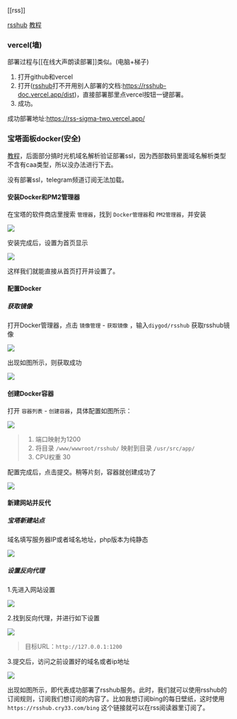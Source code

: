 [[rss]]

[rsshub](https://docs.rsshub.app/)
[教程](https://b23.tv/N4gvzXL)

### vercel(墙)
部署过程与[[在线大声朗读部署]]类似。(电脑+梯子)
1. 打开github和vercel
2. 打开([rsshub](https://docs.rsshub.app/)打不开用别人部署的文档:https://rsshub-doc.vercel.app/dist)，直接部署那里点vercel按钮一键部署。
3. 成功。

成功部署地址:https://rss-sigma-two.vercel.app/

### 宝塔面板docker(安全)
[教程](https://cry33.com/archives/489.html)，后面部分搞时光机域名解析验证部署ssl，因为西部数码里面域名解析类型不含有caa类型，所以没办法进行下去。

没有部署ssl，telegram频道订阅无法加载。
#### 安装Docker和PM2管理器

在宝塔的软件商店里搜索 `管理器`，找到 `Docker管理器`和 `PM2管理器`，并安装

![](https://img-blog.csdnimg.cn/img_convert/4af8834c064acd7dbe3151a33ffd16f1.png)

安装完成后，设置为首页显示

![](https://img-blog.csdnimg.cn/img_convert/efccc71ce4d77667877f742ebc652ab3.png)

这样我们就能直接从首页打开并设置了。

#### 配置Docker

##### 获取镜像

打开Docker管理器，点击 `镜像管理` - `获取镜像` ，输入`diygod/rsshub` 获取rsshub镜像

![](https://img-blog.csdnimg.cn/img_convert/c225ed5e9ac6613ada3a87b7ca0dc028.png)

出现如图所示，则获取成功

![](https://img-blog.csdnimg.cn/img_convert/54de1ddcec348755c744f0ee42d36a53.png)

#### 创建Docker容器

打开 `容器列表` - `创建容器`，具体配置如图所示：

![](https://img-blog.csdnimg.cn/img_convert/87ba20e65aa9a86a285800125f86598f.png)

> 1.  端口映射为1200
> 2.  将目录 `/www/wwwroot/rsshub/` 映射到目录 `/usr/src/app/`
> 3.  CPU权重 30

配置完成后，点击提交。稍等片刻，容器就创建成功了

![](https://img-blog.csdnimg.cn/img_convert/39074ebc7d66c7418fb84376781afbe4.png)

#### 新建网站并反代

##### 宝塔新建站点

域名填写服务器IP或者域名地址，php版本为纯静态

![](https://img-blog.csdnimg.cn/img_convert/e669f7bcbe66f43e246d93366db17fe5.png)

##### 设置反向代理

1.先进入网站设置

![](https://img-blog.csdnimg.cn/img_convert/76fc1d83a70dc34c4d8748438c02d5ca.png)

2.找到反向代理，并进行如下设置

![](https://img-blog.csdnimg.cn/img_convert/e5418596af2e317157d9c5dd5a6a0f8a.png)

> 目标URL：`http://127.0.0.1:1200`

3.提交后，访问之前设置好的域名或者ip地址

![](https://img-blog.csdnimg.cn/img_convert/16ff3c6cee8cebb465fdaaf0da727fde.png)

出现如图所示，即代表成功部署了rsshub服务。此时，我们就可以使用rsshub的订阅规则，订阅我们想订阅的内容了。比如我想订阅bing的每日壁纸，这时使用 `https://rsshub.cry33.com/bing` 这个链接就可以在rss阅读器里订阅了。
